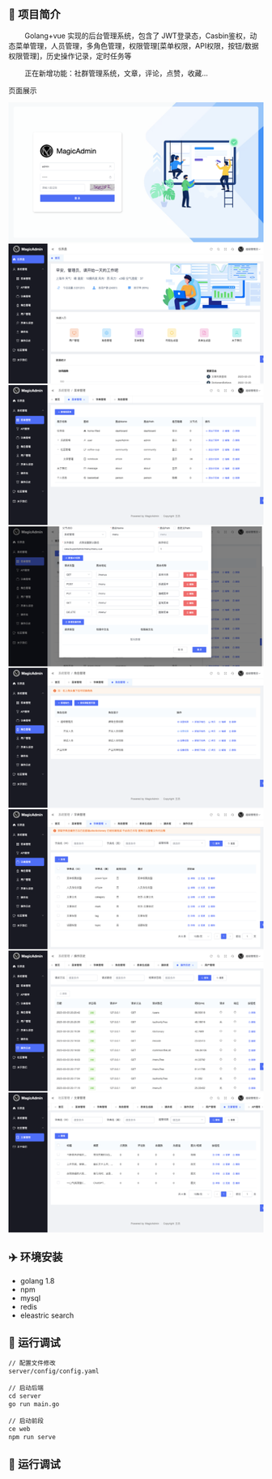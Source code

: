## :tada: 项目简介
&emsp;&emsp; Golang+vue 实现的后台管理系统，包含了 JWT登录态，Casbin鉴权，动态菜单管理，人员管理，多角色管理，权限管理[菜单权限，API权限，按钮/数据权限管理]，历史操作记录，定时任务等

&emsp;&emsp; 正在新增功能：社群管理系统，文章，评论，点赞，收藏...

页面展示

![登录页](./doc/m1.png)
![仪表盘](./doc/m2.png)
![菜单管理](./doc/m3.png)
![权限管理](./doc/m4.png)
![角色管理](./doc/m5.png)
![字典管理](./doc/m6.png)
![操作历史](./doc/m7.png)
![文章管理](./doc/m8.png)

## :airplane: 环境安装
 - golang 1.8
 - npm
 - mysql
 - redis
 - eleastric search

## :cake: 运行调试
```
// 配置文件修改
server/config/config.yaml

// 启动后端
cd server
go run main.go

// 启动前段
ce web
npm run serve

```

## :cake: 运行调试
